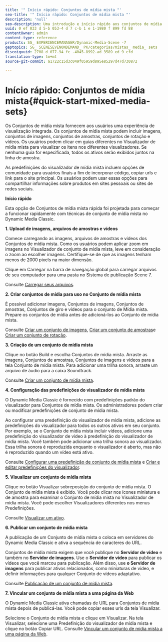 ```yaml
---
title: '" Início rápido: Conjuntos de mídia mista "'
seo-title: '" Início rápido: Conjuntos de mídia mista "'
description: 'null'
seo-description: Uma introdução e início rápido aos conjuntos de mídia mista para ajudá-lo a começar a usar rapidamente.
uuid: 0 ef 033 d 5-b 053-4 d 7 c-b 1 e 1-1980 f 899 fd 88
contentOwner: admin
content-type: reference
products: SG_ EXPERIENCEMANAGER/Dynamic-Media-Scene -7
geptopics: SG_ SCENESEVENONDEMAND_ PK/categorias/mistas_ media_ sets
discoiquuid: 2708 d 077-94 fc -4045-8992-ad 3589 ed 9 cfd
translation-type: tm+mt
source-git-commit: a1722c15d3c049f05959d895e85297d47d730872

---
```



# Início rápido: Conjuntos de mídia mista{#quick-start-mixed-media-sets}

Os Conjuntos de mídia mista fornecem aos usuários uma experiência de visualização integrada. Os conjuntos de mídia mista podem incluir imagens, conjuntos de imagens, conjuntos de amostras, conjuntos de rotação e vídeos. Os usuários podem clicar em guias diferentes no Visualizador de mídia mista para visualizar os itens nos diferentes visualizadores. Se nenhuma guia for especificada, todos os ativos serão exibidos juntos na linha de amostra.

As predefinições do visualizador de mídia mista incluem opções de comunidade para usuários finais a fim de incorporar código, copiar urls e link para o site principal. Os usuários podem usar essas opções para compartilhar informações sobre produtos em sites pessoais ou sites de redes sociais.

**Início rápido**

Esta opção de Conjuntos de mídia mista rápida foi projetada para começar a funcionar rapidamente com técnicas de conjunto de mídia mista no Dynamic Media Classic.

**1. Upload de imagens, arquivos de amostras e vídeos**

Comece carregando as imagens, arquivos de amostras e vídeos dos Conjuntos de mídia mista. Como os usuários podem aplicar zoom em imagens no Visualizador de conjunto de mídia mista, leve em consideração o zoom ao escolher imagens. Certifique-se de que as imagens tenham menos de 2000 pixels na maior dimensão.

Clique em Carregar na barra de navegação global para carregar arquivos de seu computador para uma pasta no Sistema de publicação Scene 7.

Consulte [Carregar seus arquivos](uploading-files.md#uploading-your-files).

**2. Criar conjuntos de mídia para uso no Conjunto de mídia mista**

É possível adicionar imagens, Conjuntos de imagens, Conjuntos de amostras, Conjuntos de giro e vídeos para o conjunto de Mídia mista. Prepare os conjuntos de mídia antes de adicioná-los ao Conjunto de mídia mista.

Consulte [Criar um conjunto de imagens](creating-image-set.md#creating-an-image-set), [Criar um conjunto de amostras](creating-swatch-set.md#creating-a-swatch-set)e [Criar um conjunto de rotação](creating-spin-set.md#creating-a-spin-set).

**3. Criação de um conjunto de mídia mista**

Clique no botão Build e escolha Conjuntos de mídia mista. Arraste as imagens, Conjuntos de amostras, Conjuntos de imagens e vídeos para a tela Conjunto de mídia mista. Para adicionar uma trilha sonora, arraste um arquivo de áudio para a caixa Soundtrack.

Consulte [Criar um conjunto de mídia mista](creating-mixed-media-set.md#creating-a-mixed-media-set).

**4. Configuração das predefinições do visualizador de mídia mista**

O Dynamic Media Classic é fornecido com predefinições padrão do visualizador para Conjuntos de mídia mista. Os administradores podem criar ou modificar predefinições de conjunto de mídia mista.

Ao configurar uma predefinição do visualizador de mídia mista, adicione as predefinições do visualizador para todos os outros ativos em seu conjunto. Por exemplo, se o Conjunto de mídia mista incluir vídeos, adicione uma predefinição do visualizador de vídeo à predefinição do visualizador de mídia mista. Você também pode adicionar uma trilha sonora ao visualizador. Essa trilha sonora é reproduzida enquanto o visualizador é aberto, mas não é reproduzido quando um vídeo está ativo.

Consulte [Configurar uma predefinição de conjunto de mídia mista](setting-mixed-media-set-viewer.md#setting-up-a-mixed-media-set-viewer-preset) e [Criar e editar predefinições do visualizador](application-setup.md#adding-and-editing-viewer-presets).

**5. Visualizar um conjunto de mídia mista**

Clique no botão Visualizar sobreposição do conjunto de mídia mista. O Conjunto de mídia mista é exibido. Você pode clicar nos ícones miniatura e de amostra para examinar o Conjunto de mídia mista no Visualizador de mídia mista. Você pode escolher Visualizadores diferentes nos menus Predefinições.

Consulte [Visualizar um ativo](previewing-asset.md#previewing-an-asset).

**6. Publicar um conjunto de mídia mista**

A publicação de um Conjunto de mídia mista o coloca em servidores do Dynamic Media Classic e ativa a sequência de caracteres do URL.

Conjuntos de mídia mista exigem que você publique no **Servidor de vídeo** e também no **Servidor de imagens**. Use o **Servidor de vídeo** para publicar os vídeos que você marcou para publicação. Além disso, use **o Servidor de imagens** para publicar ativos relacionados, como miniaturas de vídeo, e definir informações para qualquer Conjunto de vídeos adaptativo.

Consulte [Publicação de um conjunto de mídia mista](publishing-mixed-media-set.md#publishing-a-mixed-media-set).

**7. Vincular um conjunto de mídia mista a uma página da Web**

O Dynamic Media Classic ativa chamadas de URL para Conjuntos de mídia mista depois de publicá-las. Você pode copiar esses urls da tela Visualizar.

Selecione o Conjunto de mídia mista e clique em Visualizar. Na tela Visualizar, selecione uma Predefinição do visualizador de mídia mista e clique no botão Copiar URL. Consulte [Vincular um conjunto de mídia mista a uma página da Web](linking-mixed-media-set-web.md#linking-a-mixed-media-set-to-a-web-page).
